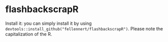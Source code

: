 # flashbackscrapR

Install it: you can simply install it by using `devtools::install_github("fellennert/flashbackscrapR")`. Please note the capitalization of the R.
